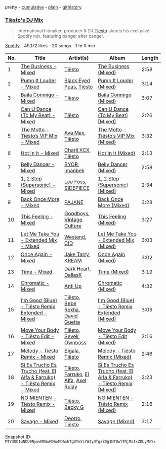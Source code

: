 pretty - [cumulative](/playlists/cumulative/37i9dQZF1DXafKxB0kzl3A.md) - [plain](/playlists/plain/37i9dQZF1DXafKxB0kzl3A) - [githistory](https://github.githistory.xyz/mackorone/spotify-playlist-archive/blob/main/playlists/plain/37i9dQZF1DXafKxB0kzl3A)

### [Tiësto's DJ Mix](https://open.spotify.com/playlist/37i9dQZF1DXafKxB0kzl3A)

> International hitmaker, producer & DJ <a href="spotify:artist:2o5jDhtHVPhrJdv3cEQ99Z">Tiësto</a> shares his exclusive Spotify mix, featuring banger after banger.

[Spotify](https://open.spotify.com/user/spotify) - 49,172 likes - 20 songs - 1 hr 0 min

| No. | Title | Artist(s) | Album | Length |
|---|---|---|---|---|
| 1 | [The Business \- Mixed](https://open.spotify.com/track/5hXnGiiq4VwNcBRw7cWccP) | [Tiësto](https://open.spotify.com/artist/2o5jDhtHVPhrJdv3cEQ99Z) | [The Business \(Mixed\)](https://open.spotify.com/album/3m6IobR1PVxHjrAMSiLBN3) | 2:58 |
| 2 | [Pump It Louder \- Mixed](https://open.spotify.com/track/2h8Is9sycXptoAS3ytzJPp) | [Black Eyed Peas](https://open.spotify.com/artist/1yxSLGMDHlW21z4YXirZDS), [Tiësto](https://open.spotify.com/artist/2o5jDhtHVPhrJdv3cEQ99Z) | [Pump It Louder \(Mixed\)](https://open.spotify.com/album/6VFpFPNPThdUbZSyQFCj8a) | 3:14 |
| 3 | [Baila Conmigo \- Mixed](https://open.spotify.com/track/7cOoteCN7DpRSbH8kNGIS7) | [Tiësto](https://open.spotify.com/artist/2o5jDhtHVPhrJdv3cEQ99Z) | [Baila Conmigo \(Mixed\)](https://open.spotify.com/album/40tVWZgkMJW2qqjqTbokKZ) | 3:07 |
| 4 | [Can U Dance \(To My Beat\) \- Mixed](https://open.spotify.com/track/1GcLWPGs2g0XfSmnnkeuiz) | [Tiësto](https://open.spotify.com/artist/2o5jDhtHVPhrJdv3cEQ99Z) | [Can U Dance \(To My Beat\) \[Mixed\]](https://open.spotify.com/album/74GzUSP8ll2E5UQOOLJSk4) | 2:26 |
| 5 | [The Motto \- Tiësto’s VIP Mix \- Mixed](https://open.spotify.com/track/4j5cFdnUP2iC9c46O4CnoZ) | [Ava Max](https://open.spotify.com/artist/4npEfmQ6YuiwW1GpUmaq3F), [Tiësto](https://open.spotify.com/artist/2o5jDhtHVPhrJdv3cEQ99Z) | [The Motto \- Tiësto’s VIP Mix \(Mixed\)](https://open.spotify.com/album/6GbUkXBAMQ3XNUsVxpLS1W) | 3:32 |
| 6 | [Hot In It \- Mixed](https://open.spotify.com/track/0HvlkQcPTvr8hSn0Tspyq1) | [Charli XCX](https://open.spotify.com/artist/25uiPmTg16RbhZWAqwLBy5), [Tiësto](https://open.spotify.com/artist/2o5jDhtHVPhrJdv3cEQ99Z) | [Hot In It \(Mixed\)](https://open.spotify.com/album/4EWykLQFMzXkfxvpdJ2FHW) | 2:13 |
| 7 | [Belly Dancer \- Mixed](https://open.spotify.com/track/3lVZVPsbr7OA9ed6aKAO0r) | [BYOR](https://open.spotify.com/artist/0Upxnyh9nIUNSOmNE8WF4R), [Imanbek](https://open.spotify.com/artist/5rGrDvrLOV2VV8SCFVGWlj) | [Belly Dancer \(Mixed\)](https://open.spotify.com/album/3YXvypMu72Y87krDoJcu5D) | 2:58 |
| 8 | [1, 2 Step \(Supersonic\) \- Mixed](https://open.spotify.com/track/1AstBFivyakpfivzFC0ViG) | [Lee Foss](https://open.spotify.com/artist/44T94QQEc60Jf7kqGY6Rip), [SIDEPIECE](https://open.spotify.com/artist/5czbzNZZfWpyFgZyfT3Mkk) | [1, 2 Step \(Supersonic\) \[Mixed\]](https://open.spotify.com/album/0kjGYHOMjDsYtfIiDtXmVA) | 2:34 |
| 9 | [Back Once More \- Mixed](https://open.spotify.com/track/4wywjz2l4A1WI3Mf50lQIP) | [PAJANE](https://open.spotify.com/artist/3xur0inruYquZ8zO73xq1q) | [Back Once More \(Mixed\)](https://open.spotify.com/album/3AssGUn2sGlc6OGpSx66jO) | 3:28 |
| 10 | [This Feeling \- Mixed](https://open.spotify.com/track/6IB1Rk80kekawq0USeg4Lc) | [Goodboys](https://open.spotify.com/artist/2nm38smINjms1LtczR0Cei), [Vintage Culture](https://open.spotify.com/artist/28uJnu5EsrGml2tBd7y8ts) | [This Feeling \(Mixed\)](https://open.spotify.com/album/2ERNyhR6CuKzqbScHK2MEs) | 3:27 |
| 11 | [Let Me Take You \- Extended Mix \- Mixed](https://open.spotify.com/track/7jKCvvxBpGT8ipdBUTanMp) | [Westend](https://open.spotify.com/artist/4epc3Bd0DOBA0kDywkRAsu), [CID](https://open.spotify.com/artist/4FCzCS0KEgb0rgySWINItO) | [Let Me Take You \- Extended Mix \(Mixed\)](https://open.spotify.com/album/5HcjlsVT49DXMVRVgA2Aoj) | 3:03 |
| 12 | [Once Again \- Mixed](https://open.spotify.com/track/2HWYLtVHUdl8iMDUJ3ylpU) | [Jake Tarry](https://open.spotify.com/artist/7qIllFUqzpSFXfdcwQlP7r), [KREAM](https://open.spotify.com/artist/0DdDnziut7wOo6cAYWVZC5) | [Once Again \(Mixed\)](https://open.spotify.com/album/29D18cOi4YWwUIVjUFrLI4) | 3:02 |
| 13 | [Time \- Mixed](https://open.spotify.com/track/0aSi6uQjGbr4BNxnfylwQW) | [Dark Heart](https://open.spotify.com/artist/1k7Cc2WGh6LAE1TUh6dsiy), [DallasK](https://open.spotify.com/artist/7uas0F5EhsZg6KDJ7yy7rW) | [Time \(Mixed\)](https://open.spotify.com/album/7mPPBwkShz8DGUO0BI739q) | 3:19 |
| 14 | [Chromatic \- Mixed](https://open.spotify.com/track/3M7tlESHk6GvQvx50y3T2O) | [Anti Up](https://open.spotify.com/artist/4UwR1ir6PovnQiwX5jRPvF) | [Chromatic \(Mixed\)](https://open.spotify.com/album/6lVhEsy76EU3zYDyUh51eQ) | 4:32 |
| 15 | [I'm Good \(Blue\) \- Tiësto Remix Extended \- Mixed](https://open.spotify.com/track/2t5dDyJLq8Juln34zyzK0u) | [Tiësto](https://open.spotify.com/artist/2o5jDhtHVPhrJdv3cEQ99Z), [Bebe Rexha](https://open.spotify.com/artist/64M6ah0SkkRsnPGtGiRAbb), [David Guetta](https://open.spotify.com/artist/1Cs0zKBU1kc0i8ypK3B9ai) | [I'm Good \(Blue\) \- Tiësto Remix Extended \[Mixed\]](https://open.spotify.com/album/2JjnboO2qgijzSJbuTlWqX) | 3:09 |
| 16 | [Move Your Body \- Tiësto Edit \- Mixed](https://open.spotify.com/track/1CGdirFaBflMJGqC2FXMqO) | [Tiësto](https://open.spotify.com/artist/2o5jDhtHVPhrJdv3cEQ99Z), [Sevek](https://open.spotify.com/artist/0aOIluXr131XqrXFwFCFGT), [Öwnboss](https://open.spotify.com/artist/37czgDRfGMvgRiUKHvnnhj) | [Move Your Body \- Tiësto Edit \(Mixed\)](https://open.spotify.com/album/511ChmMpOYscOvFgpqE7Xc) | 2:16 |
| 17 | [Melody \- Tiësto Remix \- Mixed](https://open.spotify.com/track/39Bgr2yMe4MV8JIXUVe3vY) | [Sigala](https://open.spotify.com/artist/1IueXOQyABrMOprrzwQJWN), [Tiësto](https://open.spotify.com/artist/2o5jDhtHVPhrJdv3cEQ99Z) | [Melody \- Tiësto Remix \(Mixed\)](https://open.spotify.com/album/2QNMojSSgB4mpN3Rq4ipAK) | 2:46 |
| 18 | [Si Es Trucho Es Trucho \(feat\. El Alfa & Farruko\) \- Tiësto Remix \- Mixed](https://open.spotify.com/track/0a32J86J0a1bDAnS1UJC06) | [Tiësto](https://open.spotify.com/artist/2o5jDhtHVPhrJdv3cEQ99Z), [Farruko](https://open.spotify.com/artist/329e4yvIujISKGKz1BZZbO), [El Alfa](https://open.spotify.com/artist/2oQX8QiMXOyuqbcZEFsZfm), [Axel Rulay](https://open.spotify.com/artist/7ur9H6w9OqIgWrmM2GUWuB) | [Si Es Trucho Es Trucho \(feat\. El Alfa & Farruko\) \- Tiësto Remix \[Mixed\]](https://open.spotify.com/album/6dO1M7b2p2dzx8JfAuKwN0) | 2:23 |
| 19 | [NO MIENTEN \- Tiësto Remix \- Mixed](https://open.spotify.com/track/2gp3ZM6h0GemBI40D5iHeF) | [Tiësto](https://open.spotify.com/artist/2o5jDhtHVPhrJdv3cEQ99Z), [Becky G](https://open.spotify.com/artist/4obzFoKoKRHIphyHzJ35G3) | [NO MIENTEN \- Tiësto Remix \(Mixed\)](https://open.spotify.com/album/5tcykKJYLeIWzDbjSKyrHA) | 2:16 |
| 20 | [Savage \- Mixed](https://open.spotify.com/track/2n56D9thfe2XQqe8NjalWE) | [Deorro](https://open.spotify.com/artist/6VD4UEUPvtsemqD3mmTqCR), [Tiësto](https://open.spotify.com/artist/2o5jDhtHVPhrJdv3cEQ99Z) | [Savage \(Mixed\)](https://open.spotify.com/album/2WypBJp2P5x9XogHwzLz7y) | 3:17 |

Snapshot ID: `MTY3ODIwNDU0NywwMDAwMDAwMDAxNTg3YmYzYWIyNTgzZDg1NTUwYTNjMzIxZDUyMmYx`
